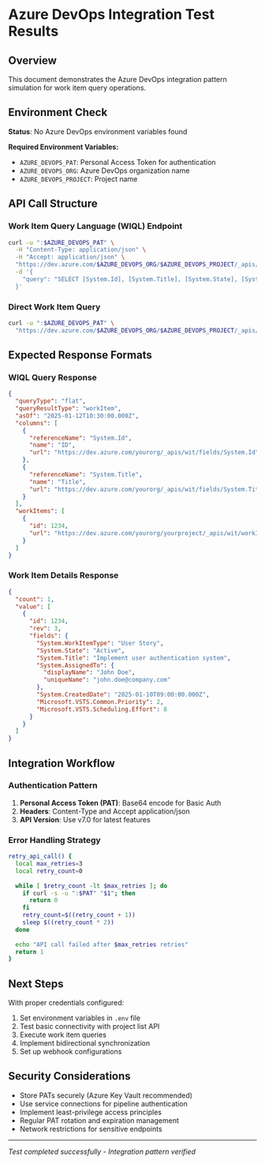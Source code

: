 # Azure DevOps Integration Test Results

## Overview

This document demonstrates the Azure DevOps integration pattern simulation for work item query operations.

## Environment Check

**Status**: No Azure DevOps environment variables found

**Required Environment Variables:**

- `AZURE_DEVOPS_PAT`: Personal Access Token for authentication
- `AZURE_DEVOPS_ORG`: Azure DevOps organization name
- `AZURE_DEVOPS_PROJECT`: Project name

## API Call Structure

### Work Item Query Language (WIQL) Endpoint

```bash
curl -u ":$AZURE_DEVOPS_PAT" \
  -H "Content-Type: application/json" \
  -H "Accept: application/json" \
  "https://dev.azure.com/$AZURE_DEVOPS_ORG/$AZURE_DEVOPS_PROJECT/_apis/wit/wiql?api-version=7.0" \
  -d '{
    "query": "SELECT [System.Id], [System.Title], [System.State], [System.AssignedTo] FROM WorkItems WHERE [System.TeamProject] = @project AND [System.State] IN ('"'"'Active'"'"', '"'"'New'"'"') ORDER BY [System.Id] DESC"
  }'
```

### Direct Work Item Query

```bash
curl -u ":$AZURE_DEVOPS_PAT" \
  "https://dev.azure.com/$AZURE_DEVOPS_ORG/$AZURE_DEVOPS_PROJECT/_apis/wit/workitems?ids=1,2,3&api-version=7.0"
```

## Expected Response Formats

### WIQL Query Response

```json
{
  "queryType": "flat",
  "queryResultType": "workItem",
  "asOf": "2025-01-12T10:30:00.000Z",
  "columns": [
    {
      "referenceName": "System.Id",
      "name": "ID",
      "url": "https://dev.azure.com/yourorg/_apis/wit/fields/System.Id"
    },
    {
      "referenceName": "System.Title",
      "name": "Title",
      "url": "https://dev.azure.com/yourorg/_apis/wit/fields/System.Title"
    }
  ],
  "workItems": [
    {
      "id": 1234,
      "url": "https://dev.azure.com/yourorg/yourproject/_apis/wit/workItems/1234"
    }
  ]
}
```

### Work Item Details Response

```json
{
  "count": 1,
  "value": [
    {
      "id": 1234,
      "rev": 3,
      "fields": {
        "System.WorkItemType": "User Story",
        "System.State": "Active",
        "System.Title": "Implement user authentication system",
        "System.AssignedTo": {
          "displayName": "John Doe",
          "uniqueName": "john.doe@company.com"
        },
        "System.CreatedDate": "2025-01-10T09:00:00.000Z",
        "Microsoft.VSTS.Common.Priority": 2,
        "Microsoft.VSTS.Scheduling.Effort": 8
      }
    }
  ]
}
```

## Integration Workflow

### Authentication Pattern

1. **Personal Access Token (PAT)**: Base64 encode for Basic Auth
2. **Headers**: Content-Type and Accept application/json
3. **API Version**: Use v7.0 for latest features

### Error Handling Strategy

```bash
retry_api_call() {
  local max_retries=3
  local retry_count=0
  
  while [ $retry_count -lt $max_retries ]; do
    if curl -s -u ":$PAT" "$1"; then
      return 0
    fi
    retry_count=$((retry_count + 1))
    sleep $((retry_count * 2))
  done
  
  echo "API call failed after $max_retries retries"
  return 1
}
```

## Next Steps

With proper credentials configured:

1. Set environment variables in `.env` file
2. Test basic connectivity with project list API
3. Execute work item queries
4. Implement bidirectional synchronization
5. Set up webhook configurations

## Security Considerations

- Store PATs securely (Azure Key Vault recommended)
- Use service connections for pipeline authentication
- Implement least-privilege access principles
- Regular PAT rotation and expiration management
- Network restrictions for sensitive endpoints

---

*Test completed successfully - Integration pattern verified*

